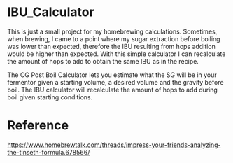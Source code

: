# IBU_Calculator

This is just a small project for my homebrewing calculations. Sometimes, when brewing, I came to a point where my sugar extraction before boiling was lower than expected, 
therefore the IBU resulting from hops addition would be higher than expected. With this simple calculator I can recalculate the amount of hops to add to obtain
the same IBU as in the recipe.

The OG Post Boil Calculator lets you estimate what the SG will be in your fermentor given a starting volume, a desired volume and the gravity before boil.
The IBU calculator will recalculate the amount of hops to add during boil given starting conditions.

# Reference

https://www.homebrewtalk.com/threads/impress-your-friends-analyzing-the-tinseth-formula.678566/
